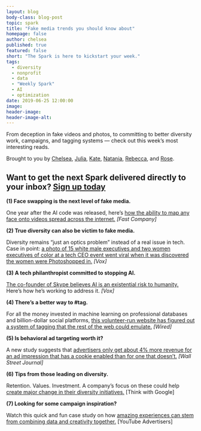 ```yaml
---
layout: blog
body-class: blog-post
topic: spark
title: "Fake media trends you should know about"
homepage: false
author: chelsea
published: true
featured: false
short: "The Spark is here to kickstart your week."
tags:
  - diversity
  - nonprofit
  - data
  - "Weekly Spark"
  - AI
  - optimization
date: 2019-06-25 12:00:00
image:
header-image:
header-image-alt:
---
```

From deception in fake videos and photos, to committing to better diversity work, campaigns, and tagging systems — check out this week’s most interesting reads.

Brought to you by [Chelsea](https://thinkshout.com/team/brendan/), [Julia](https://thinkshout.com/team/julia/),  [Kate](https://thinkshout.com/team/kate/), [Natania](https://thinkshout.com/team/natania/), [Rebecca](https://thinkshout.com/team/rebecca/), and [Rose](https://thinkshout.com/team/rose/).

## Want to get the next Spark delivered directly to your inbox? [**Sign up today**](http://eepurl.com/dFrmtn)

**(1) Face swapping is the next level of fake media.**

One year after the AI code was released, here’s [how the ability to map any face onto videos spread across the internet.](https://www.fastcompany.com/90162494/the-war-on-whats-real) _[Fast Company]_

**(2) True diversity can also be victim to fake media.**

Diversity remains “just an optics problem” instead of a real issue in tech. Case in point: [a photo of 15 white male executives and two women executives of color at a tech CEO event went viral when it was discovered the women were Photoshopped in.](https://www.vox.com/recode/2019/6/17/18678541/women-tech-photoshop-diversity) _[Vox]_

**(3) A tech philanthropist committed to stopping AI.**

[The co-founder of Skype believes AI is an existential risk to humanity.](https://www.vox.com/future-perfect/2019/6/19/18632586/jaan-tallinn-skype-kazaa-artificial-intelligence-risk-threat) Here’s how he’s working to address it. _[Vox]_

**(4) There’s a better way to #tag.**

For all the money invested in machine learning on professional databases and billion-dollar social platforms, [this volunteer-run website has figured out a system of tagging that the rest of the web could emulate.](https://www.wired.com/story/archive-of-our-own-fans-better-than-tech-organizing-information/) _[Wired]_

**(5) Is behavioral ad targeting worth it?**

A new study suggests that [advertisers only get about 4% more revenue for an ad impression that has a cookie enabled than for one that doesn’t.](https://www.wsj.com/articles/behavioral-ad-targeting-not-paying-off-for-publishers-study-suggests-11559167195) _[Wall Street Journal]_

**(6) Tips from those leading on diversity.**

Retention. Values. Investment. A company’s focus on these could help [create major change in their diversity initiatives.](https://www.thinkwithgoogle.com/consumer-insights/diversity-initiatives/) [Think with Google]

**(7) Looking for some campaign inspiration?**

Watch this quick and fun case study on how [amazing experiences can stem from combining data and creativity together.](https://www.youtube.com/watch?v=XIRFbSWp8rM&YT) [YouTube Advertisers]
